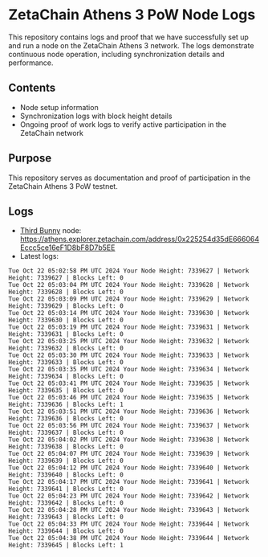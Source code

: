 # ZetaChain Athens 3 PoW Node Logs
This repository contains logs and proof that we have successfully set up and run a node on the ZetaChain Athens 3 network. The logs demonstrate continuous node operation, including synchronization details and performance.

## Contents
- Node setup information
- Synchronization logs with block height details
- Ongoing proof of work logs to verify active participation in the ZetaChain network

## Purpose
This repository serves as documentation and proof of participation in the ZetaChain Athens 3 PoW testnet.

## Logs

- [Third Bunny](https://thirdbunny.xyz/) node: https://athens.explorer.zetachain.com/address/0x225254d35dE666064Eccc5ce16eF1D8bF8D7b5EE
- Latest logs:
```
Tue Oct 22 05:02:58 PM UTC 2024 Your Node Height: 7339627 | Network Height: 7339627 | Blocks Left: 0
Tue Oct 22 05:03:04 PM UTC 2024 Your Node Height: 7339628 | Network Height: 7339628 | Blocks Left: 0
Tue Oct 22 05:03:09 PM UTC 2024 Your Node Height: 7339629 | Network Height: 7339629 | Blocks Left: 0
Tue Oct 22 05:03:14 PM UTC 2024 Your Node Height: 7339630 | Network Height: 7339630 | Blocks Left: 0
Tue Oct 22 05:03:19 PM UTC 2024 Your Node Height: 7339631 | Network Height: 7339631 | Blocks Left: 0
Tue Oct 22 05:03:25 PM UTC 2024 Your Node Height: 7339632 | Network Height: 7339632 | Blocks Left: 0
Tue Oct 22 05:03:30 PM UTC 2024 Your Node Height: 7339633 | Network Height: 7339633 | Blocks Left: 0
Tue Oct 22 05:03:35 PM UTC 2024 Your Node Height: 7339634 | Network Height: 7339634 | Blocks Left: 0
Tue Oct 22 05:03:41 PM UTC 2024 Your Node Height: 7339635 | Network Height: 7339635 | Blocks Left: 0
Tue Oct 22 05:03:46 PM UTC 2024 Your Node Height: 7339635 | Network Height: 7339636 | Blocks Left: 1
Tue Oct 22 05:03:51 PM UTC 2024 Your Node Height: 7339636 | Network Height: 7339636 | Blocks Left: 0
Tue Oct 22 05:03:56 PM UTC 2024 Your Node Height: 7339637 | Network Height: 7339637 | Blocks Left: 0
Tue Oct 22 05:04:02 PM UTC 2024 Your Node Height: 7339638 | Network Height: 7339638 | Blocks Left: 0
Tue Oct 22 05:04:07 PM UTC 2024 Your Node Height: 7339639 | Network Height: 7339639 | Blocks Left: 0
Tue Oct 22 05:04:12 PM UTC 2024 Your Node Height: 7339640 | Network Height: 7339640 | Blocks Left: 0
Tue Oct 22 05:04:17 PM UTC 2024 Your Node Height: 7339641 | Network Height: 7339641 | Blocks Left: 0
Tue Oct 22 05:04:23 PM UTC 2024 Your Node Height: 7339642 | Network Height: 7339642 | Blocks Left: 0
Tue Oct 22 05:04:28 PM UTC 2024 Your Node Height: 7339643 | Network Height: 7339643 | Blocks Left: 0
Tue Oct 22 05:04:33 PM UTC 2024 Your Node Height: 7339644 | Network Height: 7339644 | Blocks Left: 0
Tue Oct 22 05:04:38 PM UTC 2024 Your Node Height: 7339644 | Network Height: 7339645 | Blocks Left: 1
```
